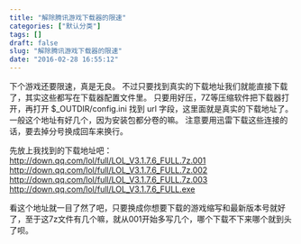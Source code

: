 ```yaml
---
title: "解除腾讯游戏下载器的限速"
categories: ["默认分类"]
tags: []
draft: false
slug: "解除腾讯游戏下载器的限速"
date: "2016-02-28 16:55:12"
---
```


下个游戏还要限速，真是无良。
不过只要找到真实的下载地址我们就能直接下载了，其实这些都写在下载器配置文件里。
只要用好压，7Z等压缩软件把下载器打开，再打开 $_OUTDIR/config.ini 找到 url 字段，这里面就是真实的下载地址了。
一般这个地址有好几个，因为安装包都分卷的嘛。
注意要用迅雷下载这些连接的话，要去掉分号换成回车来换行。

先放上我找到的下载地址吧：
http://down.qq.com/lol/full/LOL_V3.1.7.6_FULL.7z.001
http://down.qq.com/lol/full/LOL_V3.1.7.6_FULL.7z.002
http://down.qq.com/lol/full/LOL_V3.1.7.6_FULL.7z.003
http://down.qq.com/lol/full/LOL_V3.1.7.6_FULL.exe

看这个地址就一目了然了吧，只要换成你想要下载的游戏缩写和最新版本号就好了，至于这7z文件有几个嘛，就从001开始多写几个，哪个下载不下来哪个就到头了呗。


